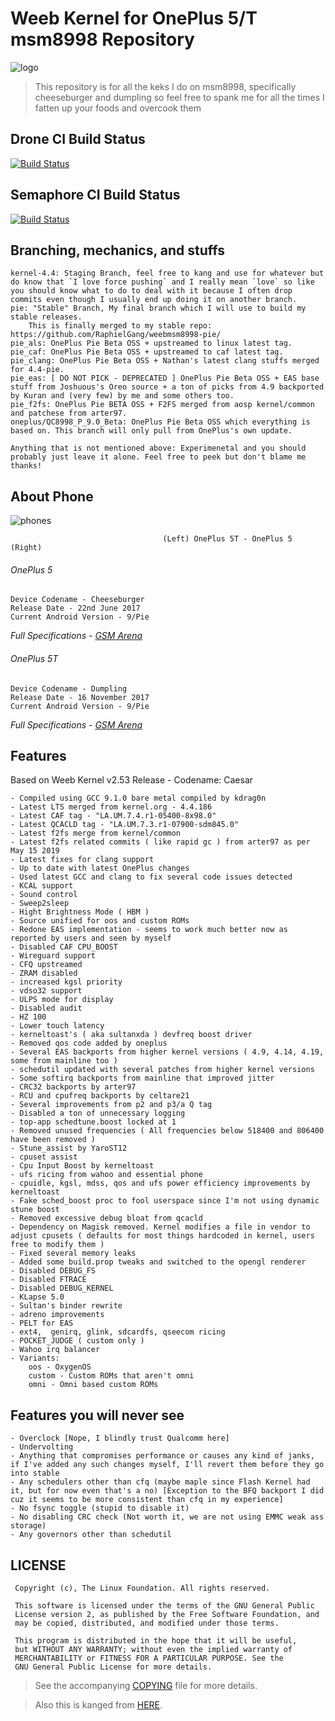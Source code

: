 # Weeb Kernel for OnePlus 5/T msm8998 Repository

![logo](https://img.xda-cdn.com/6suyxKjsTSz7Oba53XGoKRgEagg=/https%3A%2F%2Fi.imgur.com%2Fha29jHc.png)

> This repository is for all the keks I do on msm8998, specifically cheeseburger and dumpling so feel free to spank me for all the times I fatten up your foods and overcook them

## Drone CI Build Status
[![Build Status](https://cloud.drone.io/api/badges/whoknowswhoiam/weebmsm8998-pie/status.svg)](https://cloud.drone.io/whoknowswhoiam/weebmsm8998-pie)

## Semaphore CI Build Status
[![Build Status](https://semaphoreci.com/api/v1/whoknowswhoiam/weebmsm8998-pie/branches/9-0/badge.svg)](https://semaphoreci.com/whoknowswhoiam/weebmsm8998-pie)

## Branching, mechanics, and stuffs
```
kernel-4.4: Staging Branch, feel free to kang and use for whatever but do know that `I love force pushing` and I really mean `love` so like you should know what to do to deal with it because I often drop commits even though I usually end up doing it on another branch.
pie: "Stable" Branch, My final branch which I will use to build my stable releases.
	This is finally merged to my stable repo: https://github.com/RaphielGang/weebmsm8998-pie/
pie_als: OnePlus Pie Beta OSS + upstreamed to linux latest tag.
pie_caf: OnePlus Pie Beta OSS + upstreamed to caf latest tag.
pie_clang: OnePlus Pie Beta OSS + Nathan's latest clang stuffs merged for 4.4-pie.
pie_eas: [ DO NOT PICK - DEPRECATED ] OnePlus Pie Beta OSS + EAS base stuff from Joshuous's Oreo source + a ton of picks from 4.9 backported by Kuran and (very few) by me and some others too.
pie_f2fs: OnePlus Pie BETA OSS + F2FS merged from aosp kernel/common and patchese from arter97.
oneplus/QC8998_P_9.0_Beta: OnePlus Pie Beta OSS which everything is based on. This branch will only pull from OnePlus's own update.

Anything that is not mentioned above: Experimenetal and you should probably just leave it alone. Feel free to peek but don't blame me thanks!
```
## About Phone
![phones](https://telegra.ph/file/00a5eb3b0b5dd14e4c065.png)

`									(Left) OnePlus 5T - OnePlus 5 (Right)									`	
###### OnePlus 5
```
Device Codename - Cheeseburger
Release Date - 22nd June 2017
Current Android Version - 9/Pie
```
*Full Specifications - [GSM Arena](https://www.gsmarena.com/oneplus_5-8647.php)*

###### OnePlus 5T
```
Device Codename - Dumpling
Release Date - 16 November 2017
Current Android Version - 9/Pie
```
*Full Specifications - [GSM Arena](https://www.gsmarena.com/oneplus_5t-8912.php)*


## Features
Based on Weeb Kernel v2.53 Release - Codename: Caesar
```
- Compiled using GCC 9.1.0 bare metal compiled by kdrag0n
- Latest LTS merged from kernel.org - 4.4.186
- Latest CAF tag - "LA.UM.7.4.r1-05400-8x98.0"
- Latest QCACLD tag - "LA.UM.7.3.r1-07900-sdm845.0"
- Latest f2fs merge from kernel/common
- Latest f2fs related commits ( like rapid gc ) from arter97 as per May 15 2019
- Latest fixes for clang support
- Up to date with latest OnePlus changes
- Used latest GCC and clang to fix several code issues detected
- KCAL support
- Sound control
- Sweep2sleep
- Hight Brightness Mode ( HBM )
- Source unified for oos and custom ROMs
- Redone EAS implementation - seems to work much better now as reported by users and seen by myself
- Disabled CAF CPU_BOOST
- Wireguard support
- CFQ upstreamed
- ZRAM disabled
- increased kgsl priority
- vdso32 support
- ULPS mode for display
- Disabled audit
- HZ 100
- Lower touch latency
- kerneltoast's ( aka sultanxda ) devfreq boost driver
- Removed qos code added by oneplus
- Several EAS backports from higher kernel versions ( 4.9, 4.14, 4.19, some from mainline too )
- schedutil updated with several patches from higher kernel versions
- Some softirq backports from mainline that improved jitter
- CRC32 backports by arter97
- RCU and cpufreq backports by celtare21
- Several improvements from p2 and p3/a Q tag
- Disabled a ton of unnecessary logging
- top-app schedtune.boost locked at 1
- Removed unused frequencies ( All frequencies below 518400 and 806400 have been removed )
- Stune_assist by YaroST12
- cpuset assist
- Cpu Input Boost by kerneltoast
- ufs ricing from wahoo and essential phone
- cpuidle, kgsl, mdss, qos and ufs power efficiency improvements by kerneltoast
- Fake sched_boost proc to fool userspace since I'm not using dynamic stune boost
- Removed excessive debug bloat from qcacld
- Dependency on Magisk removed. Kernel modifies a file in vendor to adjust cpusets ( defaults for most things hardcoded in kernel, users free to modify them )
- Fixed several memory leaks
- Added some build.prop tweaks and switched to the opengl renderer
- Disabled DEBUG_FS
- Disabled FTRACE
- Disabled DEBUG_KERNEL
- KLapse 5.0
- Sultan's binder rewrite
- adreno improvements
- PELT for EAS
- ext4,  genirq, glink, sdcardfs, qseecom ricing
- POCKET_JUDGE ( custom only )
- Wahoo irq balancer
- Variants:
	oos - OxygenOS
	custom - Custom ROMs that aren't omni
	omni - Omni based custom ROMs
```

## Features you will never see
```
- Overclock [Nope, I blindly trust Qualcomm here]
- Undervolting
- Anything that compromises performance or causes any kind of janks, if I've added any such changes myself, I'll revert them before they go into stable
- Any schedulers other than cfq (maybe maple since Flash Kernel had it, but for now even that's a no) [Exception to the BFQ backport I did cuz it seems to be more consistent than cfq in my experience]
- No fsync toggle (stupid to disable it)
- No disabling CRC check (Not worth it, we are not using EMMC weak ass storage)
- Any governors other than schedutil
```

## LICENSE
```
 Copyright (c), The Linux Foundation. All rights reserved.
 
 This software is licensed under the terms of the GNU General Public
 License version 2, as published by the Free Software Foundation, and
 may be copied, distributed, and modified under those terms.
 
 This program is distributed in the hope that it will be useful,
 but WITHOUT ANY WARRANTY; without even the implied warranty of
 MERCHANTABILITY or FITNESS FOR A PARTICULAR PURPOSE. See the
 GNU General Public License for more details.
```
> See the accompanying [COPYING](https://github.com/whoknowswhoiam/weebmsm8998-pie/blob/9.0/COPYING) file for more details.

> Also this is kanged from [HERE](https://github.com/RaphielGang/bash_kernel_sdm845/tree/README).